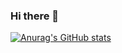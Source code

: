 ### Hi there 👋

[![Anurag's GitHub stats](https://github-readme-stats.vercel.app/api?username=Darkoberd00)](https://github.com/anuraghazra/github-readme-stats)
